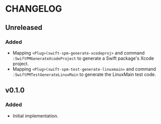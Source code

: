 # CHANGELOG

## Unreleased

### Added

* Mapping `<Plug>(swift-spm-generate-xcodeproj>` and command
  `:SwiftPMGenerateXcodeProject` to generate a Swift package's
  Xcode project.
* Mapping `<Plug>(swift-spm-test-generate-linuxmain>` and command
  `:SwiftPMTestGenerateLinuxMain` to generate the LinuxMain
  test code.

## v0.1.0

### Added

* Initial implementation.
